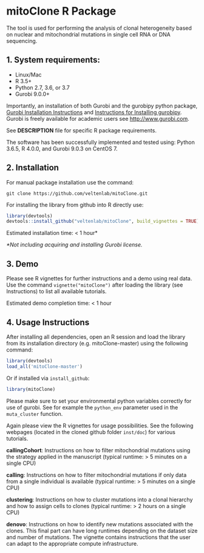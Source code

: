 # mitoClone R Package

The tool is used for performing the analysis of clonal heterogeneity based on nuclear and mitochondrial mutations in single cell RNA or DNA sequencing.

## 1. System requirements:
   - Linux/Mac
   - R 3.5+
   - Python 2.7, 3.6, or 3.7
   - Gurobi 9.0.0+
   
Importantly, an installation of both Gurobi and the gurobipy python package, [Gurobi Installation Instructions](https://www.gurobi.com/documentation/9.0/quickstart_mac/software_installation_guid.html) and [Instructions for Installing gurobipy](https://support.gurobi.com/hc/en-us/articles/360044290292-How-do-I-install-Gurobi-for-Python-]). Gurobi is freely available for academic users see http://www.gurobi.com.

See **DESCRIPTION** file for specific R package requirements.

The software has been successfully implemented and tested using: Python 3.6.5, R 4.0.0, and Gurobi 9.0.3 on CentOS 7.

## 2. Installation
For manual package installation use the command:

`git clone https://github.com/veltenlab/mitoClone.git`

For installing the library from github into R directly use:

``` r
library(devtools)
devtools::install_github("veltenlab/mitoClone", build_vignettes = TRUE)
```

Estimated installation time: < 1 hour*

*\*Not including acquiring and installing Gurobi license.*

## 3. Demo

Please see R vignettes for further instructions and a demo using real data. Use the command `vignette("mitoClone")` after loading the library (see Instructions) to list all available tutorials.

Estimated demo completion time: < 1 hour

## 4. Usage Instructions

After installing all dependencies, open an R session and load the library from its installation directory (e.g. mitoClone-master) using the following command:

``` r
library(devtools)
load_all('mitoClone-master')
```

Or if installed via `install_github`:

``` r
library(mitoClone)
```

Please make sure to set your environmental python variables correctly for use of gurobi. See for example the `python_env` parameter used in the `muta_cluster` function.

Again please view the R vignettes for usage possibilities. See the following webpages (located in the cloned github folder `inst/doc`) for various tutorials.


**callingCohort**: Instructions on how to filter mitochondrial mutations using the strategy applied in the manuscript (typical runtime: > 5 minutes on a single CPU)

**calling**: Instructions on how to filter mitochondrial mutations if only data from a single individual is available (typical runtime: > 5 minutes on a single CPU)

**clustering**: Instructions on how to cluster mutations into a clonal hierarchy and how to assign cells to clones (typical runtime: > 2 hours on a single CPU)

**denovo**: Instructions on how to identify new mutations associated with the clones. This final part can have long runtimes depending on the dataset size and number of mutations. The vignette contains instructions that the user can adapt to the appropriate compute infrastructure.

